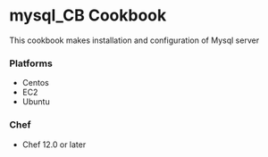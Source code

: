 # mysql_CB Cookbook


This cookbook makes installation and configuration of Mysql server

### Platforms

- Centos
- EC2
- Ubuntu

### Chef

- Chef 12.0 or later


